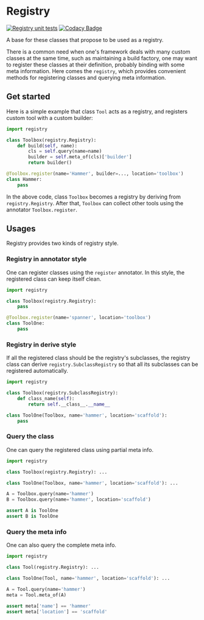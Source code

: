 # Registry

[![Registry unit tests](https://github.com/limoiie/registry/actions/workflows/python-package.yml/badge.svg?branch=master)](https://github.com/limoiie/registry/actions?branch=master)
[![Codacy Badge](https://app.codacy.com/project/badge/Grade/2f37153cc54445b1a20b59c8d7ae6d07)](https://www.codacy.com/gh/limoiie/registry/dashboard?utm_source=github.com&amp;utm_medium=referral&amp;utm_content=limoiie/registry&amp;utm_campaign=Badge_Grade)

A base for these classes that propose to be used as a registry.

There is a common need when one's framework deals with many custom classes at
the same time, such as maintaining a build factory, one may want to register
these classes at their definition, probably binding with some meta information.
Here comes the `registry`, which provides convenient methods for registering
classes and querying meta information.

## Get started

Here is a simple example that class `Tool` acts as a registry, and registers
custom tool with a custom builder:

```python
import registry

class Toolbox(registry.Registry):
    def build(self, name):
        cls = self.query(name=name)
        builder = self.meta_of(cls)['builder']
        return builder()

@Toolbox.register(name='Hammer', builder=..., location='toolbox')
class Hammer:
    pass
```

In the above code, class `Toolbox` becomes a registry by deriving from 
`registry.Registry`. After that, `Toolbox` can collect other tools using the
annotator `Toolbox.register`.

## Usages

Registry provides two kinds of registry style.

### Registry in annotator style

One can register classes using the `register` annotator. In this style, the
registered class can keep itself clean.

```python
import registry

class Toolbox(registry.Registry):
    pass

@Toolbox.register(name='spanner', location='toolbox')
class ToolOne:
    pass
```

### Registry in derive style

If all the registered class should be the registry's subclasses, the registry
class can derive `registry.SubclassRegistry` so that all its subclasses can
be registered automatically.

```python
import registry

class Toolbox(registry.SubclassRegistry):
    def class_name(self):
        return self.__class__.__name__

class ToolOne(Toolbox, name='hammer', location='scaffold'):
    pass
```

### Query the class

One can query the registered class using partial meta info.

```python
import registry

class Toolbox(registry.Registry): ...

class ToolOne(Toolbox, name='hammer', location='scaffold'): ...

A = Toolbox.query(name='hammer')
B = Toolbox.query(name='hammer', location='scaffold')

assert A is ToolOne
assert B is ToolOne
```

### Query the meta info

One can also query the complete meta info.

```python
import registry

class Tool(registry.Registry): ...

class ToolOne(Tool, name='hammer', location='scaffold'): ...

A = Tool.query(name='hammer')
meta = Tool.meta_of(A)

assert meta['name'] == 'hammer'
assert meta['location'] == 'scaffold'
```